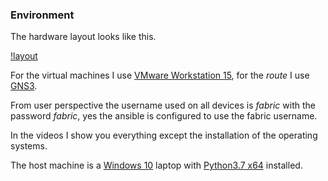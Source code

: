 ### Environment

The hardware layout looks like this.

[!layout](/pics/layout.png)

For the virtual machines I use [VMware Workstation 15](https://www.vmware.com/products/workstation-pro.html), for the *route* I use [GNS3](https://gns3.com/software/download-vm).

From user perspective the username used on all devices is *fabric* with the password *fabric*, yes the ansible is configured to use the fabric username.

In the videos I show you everything except the installation of the operating systems.

The host machine is a [Windows 10](https://www.microsoft.com/hu-hu/software-download/windows10) laptop with [Python3.7 x64](https://www.python.org/downloads/release/python-370/) installed.